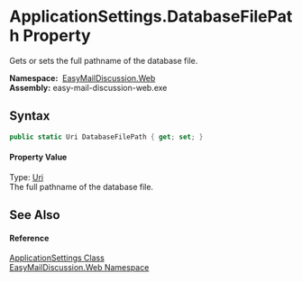 ApplicationSettings.DatabaseFilePath Property
=============================================
Gets or sets the full pathname of the database file.

  **Namespace:**  [EasyMailDiscussion.Web][1]  
  **Assembly:** easy-mail-discussion-web.exe

Syntax
------

```csharp
public static Uri DatabaseFilePath { get; set; }
```

#### Property Value
Type: [Uri][2]  
 The full pathname of the database file. 

See Also
--------

#### Reference
[ApplicationSettings Class][3]  
[EasyMailDiscussion.Web Namespace][1]  

[1]: ../README.md
[2]: https://docs.microsoft.com/dotnet/api/system.uri
[3]: README.md